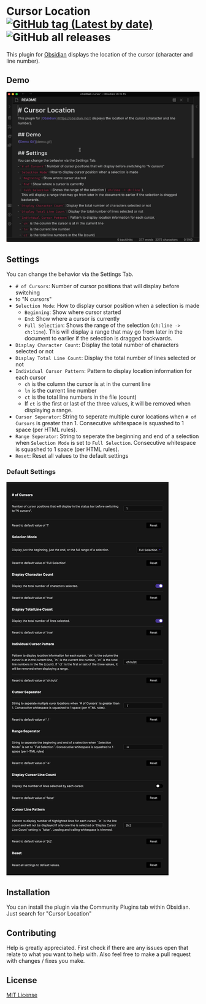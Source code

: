 # Cursor Location [![GitHub tag (Latest by date)](https://img.shields.io/github/v/tag/spslater/obsidian-cursor-location-plugin)](https://github.com/spslater/obsidian-cursor-location-plugin/releases) ![GitHub all releases](https://img.shields.io/github/downloads/spslater/obsidian-cursor-location-plugin/total)
This plugin for [Obsidian](https://obsidian.md/) displays the location of the
cursor (character and line number).

## Demo
![Demo Gif](demo.gif)

## Settings
You can change the behavior via the Settings Tab.
- `# of Cursors`: Number of cursor positions that will display before switching
- to "N cursors"
- `Selection Mode`: How to display cursor position when a selection is made
  - `Beginning`: Show where cursor started
  - `End`: Show where a cursor is currently
  - `Full Selection`: Shows the range of the selection (`ch:line -> ch:line`).
    This will display a range that may go from later in the document to earlier
    if the selection is dragged backwards.
- `Display Character Count`: Display the total number of characters selected or not
- `Display Total Line Count`: Display the total number of lines selected or not
- `Individual Cursor Pattern`: Pattern to display location information for each cursor
  - `ch` is the column the cursor is at in the current line
  - `ln` is the current line number
  - `ct` is the total line numbers in the file (count)
  - If `ct` is the first or last of the three values, it will be removed when
    displaying a range.
- `Cursor Seperator`: String to seperate multiple curor locations when
  `# of Cursors` is greater than 1. Consecutive whitespace is squashed to 1
  space (per HTML rules).
- `Range Seperator`: String to seperate the beginning and end of a selection
  when `Selection Mode` is set to `Full Selection`. Consecutive whitespace is
  squashed to 1 space (per HTML rules).
- `Reset`: Reset all values to the default settings

### Default Settings
![Default Setttings](settings.png)

## Installation
You can install the plugin via the Community Plugins tab within Obsidian.
Just search for "Cursor Location"

## Contributing
Help is greatly appreciated. First check if there are any issues open that
relate to what you want to help with. Also feel free to make a pull request
with changes / fixes you make.

## License
[MIT License](https://opensource.org/licenses/MIT)
